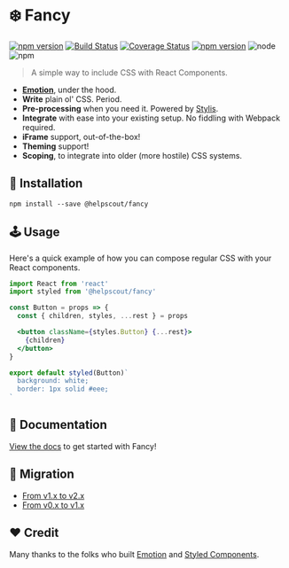 # ❄️ Fancy

[![npm version](https://badge.fury.io/js/%40helpscout%2Ffancy.svg)](https://badge.fury.io/js/%40helpscout%2Ffancy) [![Build Status](https://travis-ci.org/helpscout/fancy.svg?branch=master)](https://travis-ci.org/helpscout/fancy) [![Coverage Status](https://coveralls.io/repos/github/helpscout/fancy/badge.svg?branch=master)](https://coveralls.io/github/helpscout/fancy?branch=master) [![npm version](https://badge.fury.io/js/%40helpscout%2Fblue.svg)](https://badge.fury.io/js/%40helpscout%2Fblue) ![node](https://img.shields.io/badge/node-8.11.3-blue.svg) ![npm](https://img.shields.io/badge/npm-5.6.0-blue.svg)

> A simple way to include CSS with React Components.

- **[Emotion](https://github.com/emotion-js/emotion)**, under the hood.
- **Write** plain ol' CSS. Period.
- **Pre-processing** when you need it. Powered by [Stylis](https://github.com/thysultan/stylis.js).
- **Integrate** with ease into your existing setup. No fiddling with Webpack required.
- **iFrame** support, out-of-the-box!
- **Theming** support!
- **Scoping**, to integrate into older (more hostile) CSS systems.

## 🔧 Installation

```
npm install --save @helpscout/fancy
```

## 🕹 Usage

Here's a quick example of how you can compose regular CSS with your React components.

```jsx
import React from 'react'
import styled from '@helpscout/fancy'

const Button = props => {
  const { children, styles, ...rest } = props

  <button className={styles.Button} {...rest}>
    {children}
  </button>
}

export default styled(Button)`
  background: white;
  border: 1px solid #eee;
`
```

## 📘 Documentation

[View the docs](./docs/) to get started with Fancy!

## 💼 Migration

- [From v1.x to v2.x](./docs/migration/migration-1x-2x.md)
- [From v0.x to v1.x](./docs/migration/migration-0x-1x.md)

## ❤️ Credit

Many thanks to the folks who built [Emotion](https://github.com/emotion-js/emotion) and [Styled Components](https://github.com/styled-components/styled-components).
